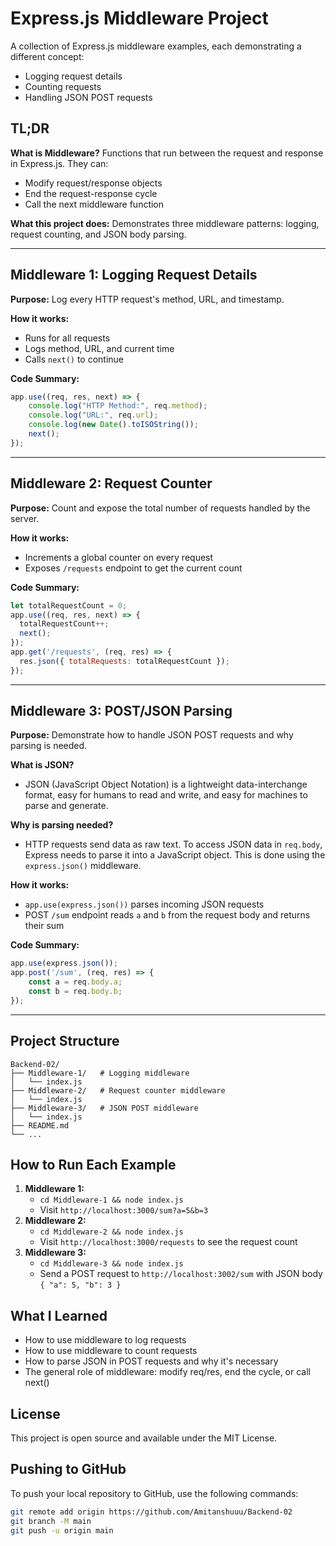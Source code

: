 # Express.js Middleware Project

A collection of Express.js middleware examples, each demonstrating a different concept:
- Logging request details
- Counting requests
- Handling JSON POST requests

## TL;DR

**What is Middleware?** Functions that run between the request and response in Express.js. They can:
- Modify request/response objects
- End the request-response cycle
- Call the next middleware function

**What this project does:** Demonstrates three middleware patterns: logging, request counting, and JSON body parsing.

---

## Middleware 1: Logging Request Details

**Purpose:** Log every HTTP request's method, URL, and timestamp.

**How it works:**
- Runs for all requests
- Logs method, URL, and current time
- Calls `next()` to continue

**Code Summary:**
```js
app.use((req, res, next) => {
    console.log("HTTP Method:", req.method);
    console.log("URL:", req.url);
    console.log(new Date().toISOString());
    next();
});
```

---

## Middleware 2: Request Counter

**Purpose:** Count and expose the total number of requests handled by the server.

**How it works:**
- Increments a global counter on every request
- Exposes `/requests` endpoint to get the current count

**Code Summary:**
```js
let totalRequestCount = 0;
app.use((req, res, next) => {
  totalRequestCount++;
  next();
});
app.get('/requests', (req, res) => {
  res.json({ totalRequests: totalRequestCount });
});
```

---

## Middleware 3: POST/JSON Parsing

**Purpose:** Demonstrate how to handle JSON POST requests and why parsing is needed.

**What is JSON?**
- JSON (JavaScript Object Notation) is a lightweight data-interchange format, easy for humans to read and write, and easy for machines to parse and generate.

**Why is parsing needed?**
- HTTP requests send data as raw text. To access JSON data in `req.body`, Express needs to parse it into a JavaScript object. This is done using the `express.json()` middleware.

**How it works:**
- `app.use(express.json())` parses incoming JSON requests
- POST `/sum` endpoint reads `a` and `b` from the request body and returns their sum

**Code Summary:**
```js
app.use(express.json());
app.post('/sum', (req, res) => {
    const a = req.body.a;
    const b = req.body.b;
});
```

---

## Project Structure

```
Backend-02/
├── Middleware-1/   # Logging middleware
│   └── index.js
├── Middleware-2/   # Request counter middleware
│   └── index.js
├── Middleware-3/   # JSON POST middleware
│   └── index.js
├── README.md
└── ...
```

## How to Run Each Example

1. **Middleware 1:**
   - `cd Middleware-1 && node index.js`
   - Visit `http://localhost:3000/sum?a=5&b=3`
2. **Middleware 2:**
   - `cd Middleware-2 && node index.js`
   - Visit `http://localhost:3000/requests` to see the request count
3. **Middleware 3:**
   - `cd Middleware-3 && node index.js`
   - Send a POST request to `http://localhost:3002/sum` with JSON body `{ "a": 5, "b": 3 }`

## What I Learned

- How to use middleware to log requests
- How to use middleware to count requests
- How to parse JSON in POST requests and why it's necessary
- The general role of middleware: modify req/res, end the cycle, or call next()

## License

This project is open source and available under the MIT License.

## Pushing to GitHub

To push your local repository to GitHub, use the following commands:

```bash
git remote add origin https://github.com/Amitanshuuu/Backend-02
git branch -M main
git push -u origin main
```
